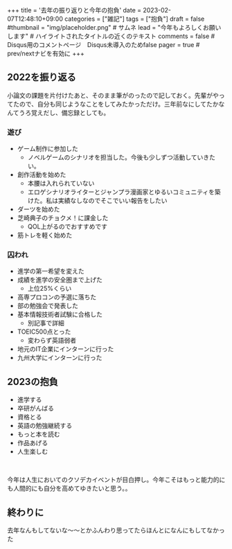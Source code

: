 +++
title = '去年の振り返りと今年の抱負'
date = 2023-02-07T12:48:10+09:00
categories = ["雑記"]
tags = ["抱負"]
draft = false
#thumbnail = "img/placeholder.png" # サムネ
lead = "今年もよろしくお願いします" # ハイライトされたタイトルの近くのテキスト
comments = false # Disqus用のコメントページ　Disqus未導入のためfalse
pager = true # prev/nextナビを有効に
+++


## 2022を振り返る
小論文の課題を片付けたあと、そのまま筆がのったので記しておく。先輩がやってたので、自分も同じようなことをしてみたかっただけ。三年前なにしてたかなんてうろ覚えだし、備忘録としても。

### 遊び
- ゲーム制作に参加した
	- ノベルゲームのシナリオを担当した。今後も少しずつ活動していきたい。
- 創作活動を始めた
	- 本腰は入れられていない 
	- エロゲシナリオライターとジャンプラ漫画家とゆるいコミュニティを築けた。私は実績なしなのでそこでいい報告をしたい 
- ダーツを始めた
- 芝崎典子のチョクメ！に課金した
	- QOL上がるのでおすすめです
- 筋トレを軽く始めた

### 囚われ
- 進学の第一希望を変えた
- 成績を進学の安全圏まで上げた
	- 上位25%くらい 
- 高専プロコンの予選に落ちた
- 部の勉強会で発表した
- 基本情報技術者試験に合格した
	- 別記事で詳細
- TOEIC500点とった
	- 変わらず英語弱者
- 地元のIT企業にインターンに行った
- 九州大学にインターンに行った

## 2023の抱負
- 進学する
- 卒研がんばる
- 資格とる
- 英語の勉強継続する
- もっと本を読む
- 作品あげる
- 人生楽しむ 

&nbsp;


今年は人生においてのクソデカイベントが目白押し。今年こそはもっと能力的にも人間的にも自分を高めてゆきたいと思う。。

## 終わりに
去年なんもしてないな～～とかふんわり思ってたらほんとになんにもしてなかった